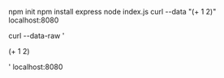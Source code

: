 npm init
npm install express
node index.js
curl --data "(+ 1 2)" localhost:8080

curl --data-raw ' 

 (+ 1 2)

' localhost:8080
